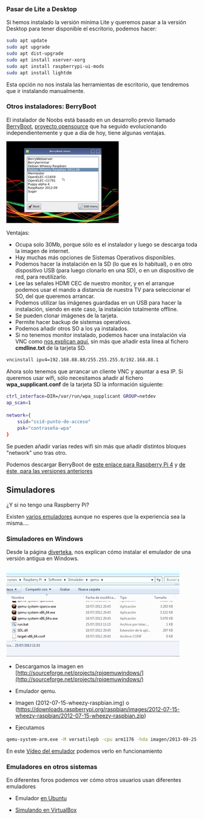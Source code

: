 ### Pasar de Lite a Desktop

Si hemos instalado la versión mínima Lite y queremos pasar a la versión Desktop para tener disponible el escritorio, podemos hacer:

```sh
sudo apt update
sudo apt upgrade
sudo apt dist-upgrade
sudo apt install xserver-xorg
sudo apt install raspberrypi-ui-mods
sudo apt install lightdm
```

Esta opción no nos instala las herramientas de escritorio, que tendremos que ir instalando manualmente.

### Otros instaladores: BerryBoot

El instalador de Noobs está basado en un desarrollo previo llamado [BerryBoot](https://www.berryterminal.com/doku.php/berryboot), [proyecto opensource](https://github.com/maxnet/berryboot) que ha seguido evolucionando independientemente y que a día de hoy, tiene algunas ventajas. 

![Menú de Berryboot](./images/berryboot-menu_reducida_80.jpg)

Ventajas:

* Ocupa solo 30Mb, porque sólo es el instalador y luego se descarga toda la imagen de internet.
* Hay muchas más opciones de Sistemas Operativos disponibles.
* Podemos hacer la instalación en la SD (lo que es lo habitual), o en otro dispositivo USB (para luego clonarlo en una SD), o en un dispositivo de red, para reutilizarlo.
* Lee las señales HDMI CEC de nuestro monitor, y en el arranque podemos usar el mando a distancia de nuestra TV para seleccionar el SO, del que queremos arrancar.
* Podemos utilizar las imágenes guardadas en un USB para hacer la instalación, siendo en este caso, la instalación totalmente offline.
* Se pueden clonar imágenes de la tarjeta.
* Permite hacer backup de sistemas operativos.
* Podemos añadir otros SO a los ya instalados.
* Si no tenemos monitor instalado, podemos hacer una instalación vía VNC como [nos explican aquí](https://www.berryterminal.com/doku.php/berryboot/headless_installation), sin más que añadir esta línea al fichero **cmdline.txt** de la tarjeta SD.

```sh
vncinstall ipv4=192.168.88.88/255.255.255.0/192.168.88.1 
```

Ahora solo tenemos que arrancar un cliente VNC y apuntar a esa IP.
Si queremos usar wifi, sólo necesitamos añadir al fichero **wpa_supplicant.conf** de la tarjeta SD la información siguiente:

```sh
ctrl_interface=DIR=/var/run/wpa_supplicant GROUP=netdev
ap_scan=1

network={
	ssid="ssid-punto-de-acceso"
	psk="contraseña-wpa"
}
```

Se pueden añadir varias redes wifi sin más que añadir distintos bloques "network" uno tras otro.

Podemos descargar BerryBoot de [este enlace para Raspberry Pi 4](https://downloads.sourceforge.net/project/berryboot/berryboot-20200612-pi4.zip) y [de éste, para las versiones anteriores](https://downloads.sourceforge.net/project/berryboot/berryboot-20190612-pi0-pi1-pi2-pi3.zip)

## Simuladores

¿Y si no tengo una Raspberry Pi?

Existen [varios emuladores](https://www.google.es/search?q=raspberry+simulator&oq=raspberry+simulator&aqs=chrome..69i57j69i65l3j69i60l2.3806j0j7&sourceid=chrome&es_sm=93&ie=UTF-8) aunque no esperes que la experiencia sea la misma....

### Simuladores en Windows
Desde la página [diverteka](http://www.diverteka.com/?p=66), nos explican cómo instalar el emulador de una versión antigua en Windows. 

![quemu](./images/qemu_reducida_75.jpg)

* Descargamos la imagen en  [http://sourceforge.net/projects/rpiqemuwindows/](http://sourceforge.net/projects/rpiqemuwindows/)
* Emulador qemu.
* Imagen (2012-07-15-wheezy-raspbian.img) o (https://downloads.raspberrypi.org/raspbian/images/2012-07-15-wheezy-raspbian/2012-07-15-wheezy-raspbian.zip)

* Ejecutamos

```sh
qemu-system-arm.exe -M versatilepb -cpu arm1176 -hda imagen/2013-09-25-wheezy-raspbian.img -kernel kernel-qemu -m 192 -append "root=/dev/sda2"
```

En este [Vídeo del emulador](http://www.youtube.com/watch?feature=player_embedded&v=QvqaNUx7-pU) podemos verlo en funcionamiento

### Emuladores en otros sistemas

En diferentes foros podemos ver cómo otros usuarios usan diferentes emuladores

* Emulador [en Ubuntu](http://www.cnx-software.com/2011/10/18/raspberry-pi-emulator-in-ubuntu-with-qemu/)

* [Simulando en VirtualBox](https://www.raspberrypi.org/forums/viewtopic.php?f=9&t=2961)

